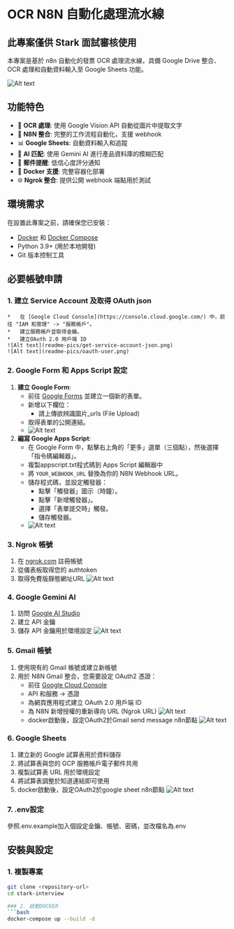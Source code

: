 # OCR N8N 自動化處理流水線

## 此專案僅供 Stark 面試審核使用

本專案是基於 n8n 自動化的發票 OCR 處理流水線，具備 Google Drive 整合、OCR 處理和自動資料輸入至 Google Sheets 功能。

![Alt text](readme-pics/ocr-pipeline-overview.png)

## 功能特色

- 📄 **OCR 處理**: 使用 Google Vision API 自動從圖片中提取文字
- 🔗 **N8N 整合**: 完整的工作流程自動化，支援 webhook
- 📊 **Google Sheets**: 自動資料輸入和追蹤
- 🤖 **AI 匹配**: 使用 Gemini AI 進行產品資料庫的模糊匹配
- 📧 **郵件提醒**: 低信心度評分通知
- 🐳 **Docker 支援**: 完整容器化部署
- 🌐 **Ngrok 整合**: 提供公開 webhook 端點用於測試

## 環境需求

在設置此專案之前，請確保您已安裝：

- [Docker](https://www.docker.com/get-started) 和 [Docker Compose](https://docs.docker.com/compose/install/)
- Python 3.9+ (用於本地開發)
- Git 版本控制工具

## 必要帳號申請

### 1. 建立 Service Account 及取得 OAuth json
    *   在 [Google Cloud Console](https://console.cloud.google.com/) 中，前往 "IAM 和管理" -> "服務帳戶"。
    *   建立服務帳戶並取得金鑰。
    *   建立OAuth 2.0 用戶端 ID
    ![Alt text](readme-pics/get-service-account-json.png)
    ![Alt text](readme-pics/oauth-user.png)

### 2. Google Form 和 Apps Script 設定
1.  **建立 Google Form**:
    *   前往 [Google Forms](https://docs.google.com/forms/) 並建立一個新的表單。
    *   新增以下欄位：
        *   請上傳欲辨識圖片_urls (File Upload)
    *   取得表單的公開連結。
    *   ![Alt text](readme-pics/google-form-setup.png)
2.  **編寫 Google Apps Script**:
    *   在 Google Form 中，點擊右上角的「更多」選單（三個點），然後選擇「指令碼編輯器」。
    *   複製appscript.txt程式碼到 Apps Script 編輯器中
    *   將 `YOUR_WEBHOOK_URL` 替換為你的 N8N Webhook URL。
    *   儲存程式碼，並設定觸發器：
        *   點擊「觸發器」圖示（時鐘）。
        *   點擊「新增觸發器」。
        *   選擇「表單提交時」觸發。
        *   儲存觸發器。
    *   ![Alt text](readme-pics/app-script-trigger.png)

### 3. Ngrok 帳號
1.  在 [ngrok.com](https://ngrok.com/) 註冊帳號
2.  從儀表板取得您的 authtoken
3.  取得免費版靜態網址URL
    ![Alt text](readme-pics/ngrok-setup.png)

### 4. Google Gemini AI
1.  訪問 [Google AI Studio](https://aistudio.google.com/)
2.  建立 API 金鑰
3.  儲存 API 金鑰用於環境設定
    ![Alt text](readme-pics/gemini-api-key.png)

### 5. Gmail 帳號
1.  使用現有的 Gmail 帳號或建立新帳號
2.  用於 N8N Gmail 整合，您需要設定 OAuth2 憑證：
    *   前往 [Google Cloud Console](https://console.cloud.google.com/)
    *   API 和服務 → 憑證
    *   為網頁應用程式建立 OAuth 2.0 用戶端 ID
    *   為 N8N 新增授權的重新導向 URL (Ngrok URL)
        ![Alt text](readme-pics/gcp-setup.png)
    *   docker啟動後，設定OAuth2於Gmail send message n8n節點
        ![Alt text](readme-pics/Google-OAuth2-setup-reupload.png)

### 6. Google Sheets
1.  建立新的 Google 試算表用於資料儲存
2.  將試算表與您的 GCP 服務帳戶電子郵件共用
3.  複製試算表 URL 用於環境設定
4.  將試算表調整於知道連結即可使用
5.  docker啟動後，設定OAuth2於google sheet n8n節點
    ![Alt text](readme-pics/Google-OAuth2-setup-reupload.png)

### 7. .env設定
參照.env.example加入個設定金鑰、帳號、密碼，並改檔名為.env

## 安裝與設定

### 1. 複製專案

```bash
git clone <repository-url>
cd stark-interview

### 2. 啟動DOCKER
```bash
docker-compose up --build -d
```
